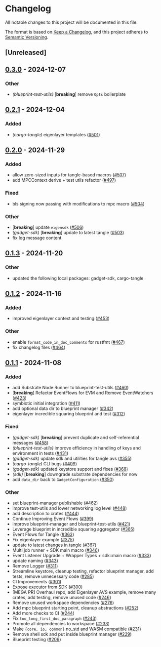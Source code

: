 # Changelog

All notable changes to this project will be documented in this file.

The format is based on [Keep a Changelog](https://keepachangelog.com/en/1.0.0/),
and this project adheres to [Semantic Versioning](https://semver.org/spec/v2.0.0.html).

## [Unreleased]

## [0.3.0](https://github.com/tangle-network/gadget/compare/blueprint-test-utils-v0.2.1...blueprint-test-utils-v0.3.0) - 2024-12-07

### Other

- *(blueprint-test-utils)* [**breaking**] remove `Opts` boilerplate

## [0.2.1](https://github.com/tangle-network/gadget/compare/blueprint-test-utils-v0.2.0...blueprint-test-utils-v0.2.1) - 2024-12-04

### Added

- *(cargo-tangle)* eigenlayer templates ([#501](https://github.com/tangle-network/gadget/pull/501))

## [0.2.0](https://github.com/tangle-network/gadget/compare/blueprint-test-utils-v0.1.3...blueprint-test-utils-v0.2.0) - 2024-11-29

### Added

- allow zero-sized inputs for tangle-based macros ([#507](https://github.com/tangle-network/gadget/pull/507))
- add MPCContext derive + test utils refactor ([#497](https://github.com/tangle-network/gadget/pull/497))

### Fixed

- bls signing now passing with modifications to mpc macro ([#504](https://github.com/tangle-network/gadget/pull/504))

### Other

- [**breaking**] update `eigensdk` ([#506](https://github.com/tangle-network/gadget/pull/506))
- *(gadget-sdk)* [**breaking**] update to latest tangle ([#503](https://github.com/tangle-network/gadget/pull/503))
- fix log message content

## [0.1.3](https://github.com/tangle-network/gadget/compare/blueprint-test-utils-v0.1.2...blueprint-test-utils-v0.1.3) - 2024-11-20

### Other

- updated the following local packages: gadget-sdk, cargo-tangle

## [0.1.2](https://github.com/tangle-network/gadget/compare/blueprint-test-utils-v0.1.1...blueprint-test-utils-v0.1.2) - 2024-11-16

### Added

- improved eigenlayer context and testing ([#453](https://github.com/tangle-network/gadget/pull/453))

### Other

- enable `format_code_in_doc_comments` for rustfmt ([#467](https://github.com/tangle-network/gadget/pull/467))
- fix changelog files ([#464](https://github.com/tangle-network/gadget/pull/464))

## [0.1.1](https://github.com/tangle-network/gadget/releases/tag/blueprint-test-utils-v0.1.1) - 2024-11-08

### Added

- add Substrate Node Runner to blueprint-test-utils ([#460](https://github.com/tangle-network/gadget/pull/460))
- [**breaking**] Refactor EventFlows for EVM and Remove EventWatchers ([#423](https://github.com/tangle-network/gadget/pull/423))
- symbiotic initial integration ([#411](https://github.com/tangle-network/gadget/pull/411))
- add optional data dir to blueprint manager ([#342](https://github.com/tangle-network/gadget/pull/342))
- eigenlayer incredible squaring blueprint and test ([#312](https://github.com/tangle-network/gadget/pull/312))

### Fixed

- *(gadget-sdk)* [**breaking**] prevent duplicate and self-referential messages ([#458](https://github.com/tangle-network/gadget/pull/458))
- *(blueprint-test-utils)* improve efficiency in handling of keys and environment in tests ([#431](https://github.com/tangle-network/gadget/pull/431))
- *(gadget-sdk)* update sdk and utilities for tangle avs ([#355](https://github.com/tangle-network/gadget/pull/355))
- *(cargo-tangle)* CLI bugs ([#409](https://github.com/tangle-network/gadget/pull/409))
- *(gadget-sdk)* updated keystore support and fixes ([#368](https://github.com/tangle-network/gadget/pull/368))
- *(sdk)* [**breaking**] downgrade substrate dependencies for now
- add `data_dir` back to `GadgetConfiguration` ([#350](https://github.com/tangle-network/gadget/pull/350))

### Other

- set blueprint-manager publishable ([#462](https://github.com/tangle-network/gadget/pull/462))
- improve test-utils and lower networking log level ([#448](https://github.com/tangle-network/gadget/pull/448))
- add description to crates ([#444](https://github.com/tangle-network/gadget/pull/444))
- Continue Improving Event Flows ([#399](https://github.com/tangle-network/gadget/pull/399))
- improve blueprint-manager and blueprint-test-utils ([#421](https://github.com/tangle-network/gadget/pull/421))
- Leverage blueprint in incredible squaring aggregator ([#365](https://github.com/tangle-network/gadget/pull/365))
- Event Flows for Tangle ([#363](https://github.com/tangle-network/gadget/pull/363))
- Fix eigenlayer example ([#375](https://github.com/tangle-network/gadget/pull/375))
- update to latest changes in tangle ([#367](https://github.com/tangle-network/gadget/pull/367))
- Multi job runner + SDK main macro ([#346](https://github.com/tangle-network/gadget/pull/346))
- Event Listener Upgrade + Wrapper Types + sdk::main macro ([#333](https://github.com/tangle-network/gadget/pull/333))
- update naming ([#343](https://github.com/tangle-network/gadget/pull/343))
- Remove Logger ([#311](https://github.com/tangle-network/gadget/pull/311))
- Streamline keystore, cleanup testing, refactor blueprint manager, add tests, remove unnecessary code ([#285](https://github.com/tangle-network/gadget/pull/285))
- CI Improvements ([#301](https://github.com/tangle-network/gadget/pull/301))
- Expose executor from SDK ([#300](https://github.com/tangle-network/gadget/pull/300))
- [MEGA PR] Overhaul repo, add Eigenlayer AVS example, remove many crates, add testing, remove unused code ([#246](https://github.com/tangle-network/gadget/pull/246))
- Remove unused workspace dependencies ([#276](https://github.com/tangle-network/gadget/pull/276))
- Add mpc blueprint starting point, cleanup abstractions ([#252](https://github.com/tangle-network/gadget/pull/252))
- Add more checks to CI ([#244](https://github.com/tangle-network/gadget/pull/244))
- Fix `too_long_first_doc_paragraph` ([#243](https://github.com/tangle-network/gadget/pull/243))
- Promote all dependencies to workspace ([#233](https://github.com/tangle-network/gadget/pull/233))
- Make `{core, io, common}` no_std and WASM compatible ([#231](https://github.com/tangle-network/gadget/pull/231))
- Remove shell sdk and put inside blueprint manager ([#229](https://github.com/tangle-network/gadget/pull/229))
- Blueprint testing ([#206](https://github.com/tangle-network/gadget/pull/206))
